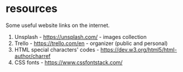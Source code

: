 # resources
Some useful website links on the internet.

1. Unsplash - https://unsplash.com/ - images collection
2. Trello - https://trello.com/en - organizer (public and personal)
3. HTML special characters' codes - https://dev.w3.org/html5/html-author/charref
4. CSS fonts - https://www.cssfontstack.com/
